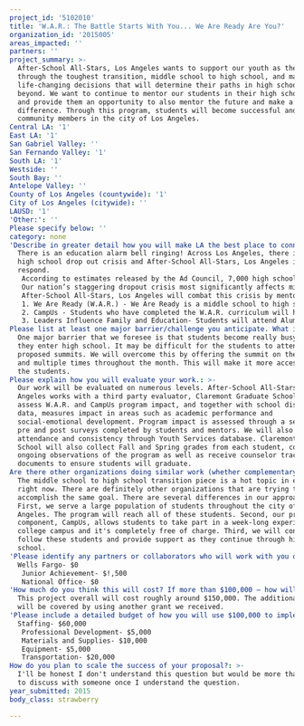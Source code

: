 ```yaml
---
project_id: '5102010'
title: 'W.A.R.: The Battle Starts With You... We Are Ready Are You?'
organization_id: '2015005'
areas_impacted: ''
partners: ''
project_summary: >-
  After-School All-Stars, Los Angeles wants to support our youth as they move
  through the toughest transition, middle school to high school, and make
  life-changing decisions that will determine their paths in high school and
  beyond. We want to continue to mentor our students in their high school years
  and provide them an opportunity to also mentor the future and make a
  difference. Through this program, students will become successful and active
  community members in the city of Los Angeles.
Central LA: '1'
East LA: '1'
San Gabriel Valley: ''
San Fernando Valley: '1'
South LA: '1'
Westside: ''
South Bay: ''
Antelope Valley: ''
County of Los Angeles (countywide): '1'
City of Los Angeles (citywide): ''
LAUSD: '1'
'Other:': ''
Please specify below: ''
category: none
'Describe in greater detail how you will make LA the best place to connect:': >-
  There is an education alarm bell ringing! Across Los Angeles, there is a major
  high school drop out crisis and After-School All-Stars, Los Angeles is here to
  respond. 
   According to estimates released by the Ad Council, 7,000 high school students drop out of school every day. Without a high school diploma, these children face huge socioeconomic challenges, including above-average unemployment rates, below-average wages, and an increased likelihood of serving time in prison. 
   Our nation’s staggering dropout crisis most significantly affects minority students, with nearly 50% of Black, Latino, and Native Americans in public schools failing to graduate. ASAS-LA population of students are 91% Latino and 8% African American. Our students are most at risk of abandoning their education before receiving a high school diploma. 
   After-School All-Stars, Los Angeles will combat this crisis by mentoring students in three ways:
   1. We Are Ready (W.A.R.) - We Are Ready is a middle school to high school transition program. ASAS-LA identifies and engages eighth graders who show signs they are at risk of dropping out, such as poor attendance, behavior issues, and low grades. The primary goal is to maximize the number of students who are promoted to the ninth grade, graduate high school and attend college. 
   2. CampUs - Students who have completed the W.A.R. curriculum will have the opportunity to apply for and attend CampUs. CampUs is a summer program on college campuses that focuses on preparing rising ninth graders for high school and beyond. Students sleep in college dorms and take daily classes on how to be successful in high school, college, and the workforce. They are mentored by ASAS-LA staff and by successful high school and college students. Students attend nightly career panels, comprised of community leaders. Students examine critical issues affecting their communities, engage in debate, and develop their leadership and advocacy skills. 
   3. Leaders Influence Family and Education- Students will attend Alumni Reunion Summits once a month. These summits will include topics such as high school plans, scholarships, life skills, entrepreneurship, college visits and assistance with college applications. Students will also receive on-the-job training where they will be paired with a Program Leader for 6-8 weeks. Upon graduation from high school and successful completion of L.I.F.E., students will be invited to become Program Leaders within the organization.
Please list at least one major barrier/challenge you anticipate. What is your strategy for overcoming these obstacles?: >-
  One major barrier that we foresee is that students become really busy once
  they enter high school. It may be difficult for the students to attend the
  proposed summits. We will overcome this by offering the summit on the weekends
  and multiple times throughout the month. This will make it more accessible to
  the students.
Please explain how you will evaluate your work.: >-
  Our work will be evaluated on numerous levels. After-School All-Stars, Los
  Angeles works with a third party evaluator, Claremont Graduate School, to
  assess W.A.R. and CampUs program impact, and together with school district
  data, measures impact in areas such as academic performance and
  social-emotional development. Program impact is assessed through a series of
  pre and post surveys completed by students and mentors. We will also track
  attendance and consistency through Youth Services database. Claremont Graduate
  School will also collect Fall and Spring grades from each student, complete
  ongoing observations of the program as well as receive counselor tracking
  documents to ensure students will graduate.
Are there other organizations doing similar work (whether complementary or competitive)? What is unique about your proposed approach?: >-
  The middle school to high school transition piece is a hot topic in education
  right now. There are definitely other organizations that are trying to
  accomplish the same goal. There are several differences in our approach.
  First, we serve a large population of students throughout the city of Los
  Angeles. The program will reach all of these students. Second, our program
  component, CampUs, allows students to take part in a week-long experience on a
  college campus and it's completely free of charge. Third, we will continue to
  follow these students and provide support as they continue through high
  school.
'Please identify any partners or collaborators who will work with you on this project. How much of the $100,000 grant award will each partner receive?': |-
  Wells Fargo- $0
   Junior Achievement- $!,500 
   National Office- $0
'How much do you think this will cost? If more than $100,000 – how will you cover the additional costs?': >-
  This project overall will cost roughly around $150,000. The additional cost
  will be covered by using another grant we received.
'Please include a detailed budget of how you will use $100,000 to implement this project.': |-
  Staffing- $60,000
   Professional Development- $5,000
   Materials and Supplies- $10,000
   Equipment- $5,000
   Transportation- $20,000
How do you plan to scale the success of your proposal?: >-
  I'll be honest I don't understand this question but would be more than willing
  to discuss with someone once I understand the question.
year_submitted: 2015
body_class: strawberry

---
```

